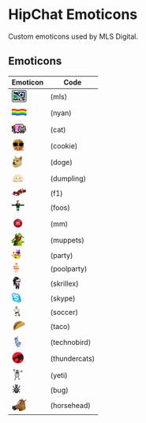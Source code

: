 # HipChat Emoticons

Custom emoticons used by MLS Digital.

## Emoticons

Emoticon                                       | Code
----------                                     | -------------
![mls](emoticons/mls.png)                      | (mls)
![nyan](emoticons/nyan.gif)                    | (nyan)
![cat](emoticons/cat.gif)                      | (cat)
![cookie](emoticons/cookie.jpg)                | (cookie)
![doge](emoticons/doge.png)                    | (doge)
![dumpling](emoticons/dumpling.png)            | (dumpling)
![f1](emoticons/f1.png)                        | (f1)
![foos](emoticons/foos.jpg)                    | (foos)
![mm](emoticons/mm.png)                        | (mm)
![muppets](emoticons/muppets.jpg)              | (muppets)
![party](emoticons/party.gif)                  | (party)
![poolparty](emoticons/poolparty.gif)          | (poolparty)
![skrillex](emoticons/skrillex.gif)            | (skrillex)
![skype](emoticons/skype.gif)                  | (skype)
![soccer](emoticons/soccer.png)                | (soccer)
![taco](emoticons/taco.png)                    | (taco)
![technobird](emoticons/technobird.png)        | (technobird)
![thundercats](emoticons/thundercats.png)      | (thundercats)
![yeti](emoticons/yeti.gif)                    | (yeti)
![bug](emoticons/bug.gif)                      | (bug)
![horsehead](emoticons/horsehead.png)          | (horsehead)